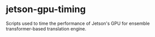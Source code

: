 # jetson-gpu-timing
Scripts used to time the performance of Jetson's GPU for ensemble transformer-based translation engine.
